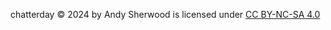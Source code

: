 chatterday © 2024 by Andy Sherwood is licensed under [CC BY-NC-SA 4.0](http://creativecommons.org/licenses/by-nc-sa/4.0/?ref=chooser-v1)
 